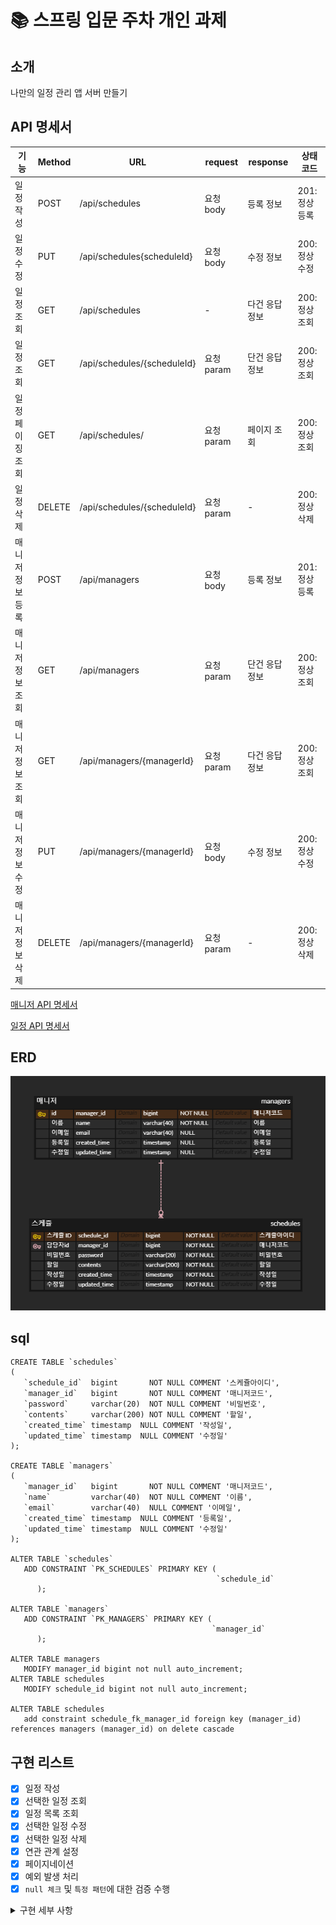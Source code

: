 # 📚 스프링 입문 주차 개인 과제
## 소개
나만의 일정 관리 앱 서버 만들기
## API 명세서
| 기능        | Method | URL                         | request  | response | 상태코드      |
|-----------|--------|-----------------------------|----------|----------|-----------|
| 일정 작성     | POST   | /api/schedules              | 요청 body  | 등록 정보    | 201: 정상등록 |
| 일정 수정     | PUT    | /api/schedules{scheduleId}          | 요청 body  | 수정 정보    | 200: 정상수정 |
| 일정 조회     | GET    | /api/schedules              | -        | 다건 응답 정보 | 200:정상조회  |
| 일정 조회     | GET    | /api/schedules/{scheduleId}         | 요청 param | 단건 응답 정보 | 200:정상조회  |
| 일정 페이징 조회 | GET    | /api/schedules/             | 요청 param | 페이지 조회   | 200:정상조회  |
| 일정 삭제     | DELETE | /api/schedules/{scheduleId} | 요청 param | -        | 200:정상삭제  |
| 매니저 정보 등록 | POST   | /api/managers               | 요청 body  | 등록 정보    | 201:정상등록  |
| 매니저 정보 조회 | GET    | /api/managers               | 요청 param | 단건 응답 정보 | 200:정상조회  |
| 매니저 정보 조회 | GET    | /api/managers/{managerId}   | 요청 param | 다건 응답 정보 | 200:정상조회  |
| 매니저 정보 수정 | PUT    | /api/managers/{managerId}   | 요청 body  | 수정 정보    | 200:정상수정  |
| 매니저 정보 삭제 | DELETE | /api/managers/{managerId}   | 요청 param | -        | 200:정상삭제  |

[매니저 API 명세서](https://documenter.getpostman.com/view/37553747/2sA3s3JBSW)

[일정 API 명세서](https://documenter.getpostman.com/view/37553747/2sA3s3JBSX)

## ERD
![](./images/erd.png)

## sql
```mysql
CREATE TABLE `schedules`
(
   `schedule_id`  bigint       NOT NULL COMMENT '스케쥴아이디',
   `manager_id`   bigint       NOT NULL COMMENT '매니저코드',
   `password`     varchar(20)  NOT NULL COMMENT '비밀번호',
   `contents`     varchar(200) NOT NULL COMMENT '할일',
   `created_time` timestamp  NULL COMMENT '작성일',
   `updated_time` timestamp  NULL COMMENT '수정일'
);

CREATE TABLE `managers`
(
   `manager_id`   bigint       NOT NULL COMMENT '매니저코드',
   `name`         varchar(40)  NOT NULL COMMENT '이름',
   `email`        varchar(40)  NULL COMMENT '이메일',
   `created_time` timestamp  NULL COMMENT '등록일',
   `updated_time` timestamp  NULL COMMENT '수정일'
);

ALTER TABLE `schedules`
   ADD CONSTRAINT `PK_SCHEDULES` PRIMARY KEY (
                                              `schedule_id`
      );

ALTER TABLE `managers`
   ADD CONSTRAINT `PK_MANAGERS` PRIMARY KEY (
                                             `manager_id`
      );

ALTER TABLE managers
   MODIFY manager_id bigint not null auto_increment;
ALTER TABLE schedules
   MODIFY schedule_id bigint not null auto_increment;

ALTER TABLE schedules
   add constraint schedule_fk_manager_id foreign key (manager_id) references managers (manager_id) on delete cascade
```

## 구현 리스트
-[X] 일정 작성
-[X] 선택한 일정 조회
-[X] 일정 목록 조회
-[X] 선택한 일정 수정
-[X] 선택한 일정 삭제
- [X] 연관 관계 설정
- [X] 페이지네이션
- [X] 예외 발생 처리
- [X] `null 체크` 및 `특정 패턴`에 대한 검증 수행

<details>
<summary>구현 세부 사항</summary>

---

### 1단계 - 일정 작성
조건
1. `할일`, `담당자명`, `비밀번호`, `작성/수정일`을 저장할 수 있습니다.
    1. 기간 정보는 날짜와 시간을 모두 포함한 형태 입니다.
2. 각 일정의 고유 식별자(ID)를 자동으로 생성하여 관리합니다.
3. 최초 입력간에는 수정일은 작성일과 동일합니다.
4. 등록된 일정의 정보를 반환 받아 확인할 수 있습니다.

---

### 2단계 - 선택한 일정 조회
조건
1. 선택한 일정 단건의 정보를 조회할 수 있습니다.
2. 일정의 고유 식별자(ID)를 사용하여 조회합니다.

---

### 3단계 - 일정 목록 조회
조건
1. 다음 조건을 바탕으로 등록된 일정 목록을 전부 조회할 수 있습니다.
    1. `수정일` (형식 : YYYY-MM-DD)
    2. `담당자명`
2. 조건 중 한 가지만을 충족하거나, 둘 다 충족을 하지 않을 수도, 두 가지를 모두 충족할 수도 있습니다.
3. `수정일` 기준 내림차순으로 정렬하여 조회합니다.

---

### 4단계 - 선택한 일정 수정
조건
1. 선택한 일정 내용 중 `할일내용`, `담당자명` 만 수정 가능합니다.
    1. 서버에 일정 수정을 요청할 때 `비밀번호`를 함께 전달합니다.
    2. `작성일` 은 변경 안되며, `수정일` 은 수정 시점으로 변경합니다.
2. 수정된 일정의 정보를 반환 받아 확인할 수 있습니다.

---

### 5단계 - 선택한 일정 삭제
1. 선택한 일정을 삭제할 수 있습니다.
    1. 서버에 일정 수정을 요청할 때 `비밀번호`를 함께 전달합니다.

---

### 6단계 - 연관 관계 설정
설명
1. 동명이인의 담당자가 있어 각 담당자가 할 일을 구별할 수 없습니다!
   담당자를 식별하기 위해 이름으로만 관리하던 담당자에게 고유 식별자를 부여합니다.
2. 담당자는 일정과 분리해서 관리합니다.

조건
1. 담당자는 이름 외에 `이메일`, `등록일`, `수정일` 정보를 가지고 있습니다.
    1. 담당자의 정보는 추가로 받을 수 있습니다.
2. 고유 식별자를 통해 담당자를 조회할 수 있도록 기존 코드를 변경합니다.

---

### 7단계 - 페이지네이션
설명
1. 많은 양의 데이터를 효율적으로 표시하기 위해 데이터를 여러 페이지로 나눕니다.
    1. `페이지 번호`와 `페이지 크기`를 쿼리 파라미터로 전달하여 요청하는 항목을 나타냅니다.
    2. 전달받은 페이지 번호와 크기를 기준으로 쿼리를 작성하여 필요한 데이터만을 조회하고 반환합니다.

조건
1. 등록된 일정 목록을 `페이지 번호`와 `크기`를 기준으로 모두 조회합니다.
2. 조회한 일정 목록에는 `담당자 이름`이 포함되어 있습니다.
3. 범위를 넘어선 페이지를 요청하는 경우 빈 배열을 반환합니다.

---

### 8단계 - 예외 발생 처리
설명
1. 예외 상황에 대한 처리를 위해 [`HTTP 상태 코드(링크)`](https://developer.mozilla.org/ko/docs/Web/HTTP/Status)와 `에러 메시지`를 포함한 정보를 사용하여 예외를 관리할 수 있습니다.
    1. 필요에 따라 사용자 정의 예외 클래스를 생성하여 예외 처리를 수행할 수 있습니다.
    2. `@ExceptionHandler`를 활용하여 공통 예외 처리를 구현할 수도 있습니다.
    3. 예외가 발생할 경우 적절한 HTTP 상태 코드와 함께 사용자에게 메시지를 전달하여 상황을 관리합니다.

조건
1. 수정, 삭제 시 요청할 때 보내는 `비밀번호`가 일치하지 않을 때 예외가 발생합니다.
2. 선택한 일정 정보를 조회할 수 없을 때 예외가 발생합니다.
    1. 잘못된 정보로 조회하려고 할 때
    2. 이미 삭제된 정보를 조회하려고 할 때

---

### 9단계 - **`null 체크`** 및 **`특정 패턴`**에 대한 검증 수행
설명
1. 유효성 검사
    1. 잘못된 입력이나 요청을 미리 방지할 수 있습니다.
    2. 데이터의 `무결성을 보장`하고 애플리케이션의 예측 가능성을 높여줍니다.
    3. Spring에서 제공하는 `@Valid` 어노테이션을 이용할 수 있습니다.

조건
1. `할일 제목`은 최대 200자 이내로 제한, 필수값 처리
2. `비밀번호`는 필수값 처리
3. 담당자의 `이메일` 정보가 형식에 맞는지 확인
</details>